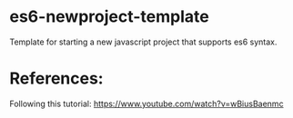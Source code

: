 # es6-newproject-template
Template for starting a new javascript project that supports es6 syntax.

# References:
Following this tutorial:
https://www.youtube.com/watch?v=wBiusBaenmc